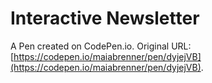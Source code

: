# Interactive Newsletter

A Pen created on CodePen.io. Original URL: [https://codepen.io/maiabrenner/pen/dyjejVB](https://codepen.io/maiabrenner/pen/dyjejVB).

